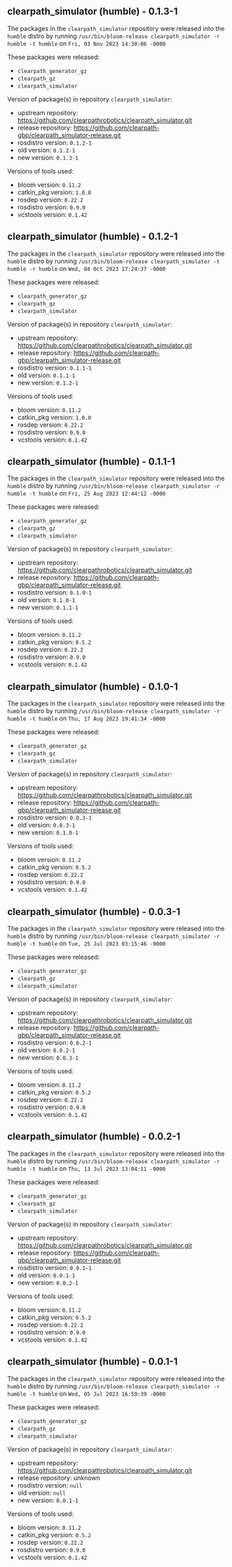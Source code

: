 ## clearpath_simulator (humble) - 0.1.3-1

The packages in the `clearpath_simulator` repository were released into the `humble` distro by running `/usr/bin/bloom-release clearpath_simulator -r humble -t humble` on `Fri, 03 Nov 2023 14:30:06 -0000`

These packages were released:
- `clearpath_generator_gz`
- `clearpath_gz`
- `clearpath_simulator`

Version of package(s) in repository `clearpath_simulator`:

- upstream repository: https://github.com/clearpathrobotics/clearpath_simulator.git
- release repository: https://github.com/clearpath-gbp/clearpath_simulator-release.git
- rosdistro version: `0.1.2-1`
- old version: `0.1.2-1`
- new version: `0.1.3-1`

Versions of tools used:

- bloom version: `0.11.2`
- catkin_pkg version: `1.0.0`
- rosdep version: `0.22.2`
- rosdistro version: `0.9.0`
- vcstools version: `0.1.42`


## clearpath_simulator (humble) - 0.1.2-1

The packages in the `clearpath_simulator` repository were released into the `humble` distro by running `/usr/bin/bloom-release clearpath_simulator -t humble -r humble` on `Wed, 04 Oct 2023 17:24:37 -0000`

These packages were released:
- `clearpath_generator_gz`
- `clearpath_gz`
- `clearpath_simulator`

Version of package(s) in repository `clearpath_simulator`:

- upstream repository: https://github.com/clearpathrobotics/clearpath_simulator.git
- release repository: https://github.com/clearpath-gbp/clearpath_simulator-release.git
- rosdistro version: `0.1.1-1`
- old version: `0.1.1-1`
- new version: `0.1.2-1`

Versions of tools used:

- bloom version: `0.11.2`
- catkin_pkg version: `1.0.0`
- rosdep version: `0.22.2`
- rosdistro version: `0.9.0`
- vcstools version: `0.1.42`


## clearpath_simulator (humble) - 0.1.1-1

The packages in the `clearpath_simulator` repository were released into the `humble` distro by running `/usr/bin/bloom-release clearpath_simulator -r humble -t humble` on `Fri, 25 Aug 2023 12:44:12 -0000`

These packages were released:
- `clearpath_generator_gz`
- `clearpath_gz`
- `clearpath_simulator`

Version of package(s) in repository `clearpath_simulator`:

- upstream repository: https://github.com/clearpathrobotics/clearpath_simulator.git
- release repository: https://github.com/clearpath-gbp/clearpath_simulator-release.git
- rosdistro version: `0.1.0-1`
- old version: `0.1.0-1`
- new version: `0.1.1-1`

Versions of tools used:

- bloom version: `0.11.2`
- catkin_pkg version: `0.5.2`
- rosdep version: `0.22.2`
- rosdistro version: `0.9.0`
- vcstools version: `0.1.42`


## clearpath_simulator (humble) - 0.1.0-1

The packages in the `clearpath_simulator` repository were released into the `humble` distro by running `/usr/bin/bloom-release clearpath_simulator -r humble -t humble` on `Thu, 17 Aug 2023 19:41:34 -0000`

These packages were released:
- `clearpath_generator_gz`
- `clearpath_gz`
- `clearpath_simulator`

Version of package(s) in repository `clearpath_simulator`:

- upstream repository: https://github.com/clearpathrobotics/clearpath_simulator.git
- release repository: https://github.com/clearpath-gbp/clearpath_simulator-release.git
- rosdistro version: `0.0.3-1`
- old version: `0.0.3-1`
- new version: `0.1.0-1`

Versions of tools used:

- bloom version: `0.11.2`
- catkin_pkg version: `0.5.2`
- rosdep version: `0.22.2`
- rosdistro version: `0.9.0`
- vcstools version: `0.1.42`


## clearpath_simulator (humble) - 0.0.3-1

The packages in the `clearpath_simulator` repository were released into the `humble` distro by running `/usr/bin/bloom-release clearpath_simulator -r humble -t humble` on `Tue, 25 Jul 2023 03:15:46 -0000`

These packages were released:
- `clearpath_generator_gz`
- `clearpath_gz`
- `clearpath_simulator`

Version of package(s) in repository `clearpath_simulator`:

- upstream repository: https://github.com/clearpathrobotics/clearpath_simulator.git
- release repository: https://github.com/clearpath-gbp/clearpath_simulator-release.git
- rosdistro version: `0.0.2-1`
- old version: `0.0.2-1`
- new version: `0.0.3-1`

Versions of tools used:

- bloom version: `0.11.2`
- catkin_pkg version: `0.5.2`
- rosdep version: `0.22.2`
- rosdistro version: `0.9.0`
- vcstools version: `0.1.42`


## clearpath_simulator (humble) - 0.0.2-1

The packages in the `clearpath_simulator` repository were released into the `humble` distro by running `/usr/bin/bloom-release clearpath_simulator -r humble -t humble` on `Thu, 13 Jul 2023 13:04:11 -0000`

These packages were released:
- `clearpath_generator_gz`
- `clearpath_gz`
- `clearpath_simulator`

Version of package(s) in repository `clearpath_simulator`:

- upstream repository: https://github.com/clearpathrobotics/clearpath_simulator.git
- release repository: https://github.com/clearpath-gbp/clearpath_simulator-release.git
- rosdistro version: `0.0.1-1`
- old version: `0.0.1-1`
- new version: `0.0.2-1`

Versions of tools used:

- bloom version: `0.11.2`
- catkin_pkg version: `0.5.2`
- rosdep version: `0.22.2`
- rosdistro version: `0.9.0`
- vcstools version: `0.1.42`


## clearpath_simulator (humble) - 0.0.1-1

The packages in the `clearpath_simulator` repository were released into the `humble` distro by running `/usr/bin/bloom-release clearpath_simulator -r humble -t humble` on `Wed, 05 Jul 2023 16:59:39 -0000`

These packages were released:
- `clearpath_generator_gz`
- `clearpath_gz`
- `clearpath_simulator`

Version of package(s) in repository `clearpath_simulator`:

- upstream repository: https://github.com/clearpathrobotics/clearpath_simulator.git
- release repository: unknown
- rosdistro version: `null`
- old version: `null`
- new version: `0.0.1-1`

Versions of tools used:

- bloom version: `0.11.2`
- catkin_pkg version: `0.5.2`
- rosdep version: `0.22.2`
- rosdistro version: `0.9.0`
- vcstools version: `0.1.42`


